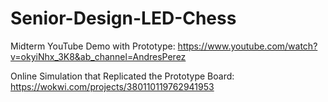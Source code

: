 # Senior-Design-LED-Chess

Midterm YouTube Demo with Prototype:
https://www.youtube.com/watch?v=okyiNhx_3K8&ab_channel=AndresPerez

Online Simulation that Replicated the Prototype Board:
https://wokwi.com/projects/380110119762941953
